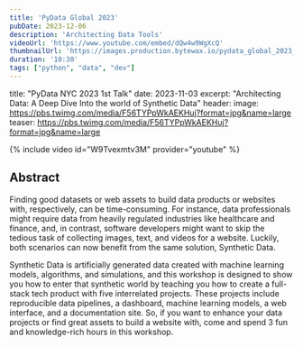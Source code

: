 ```yaml
---
title: 'PyData Global 2023'
pubDate: 2023-12-06
description: 'Architecting Data Tools'
videoUrl: 'https://www.youtube.com/embed/dQw4w9WgXcQ'
thumbnailUrl: 'https://images.production.bytewax.io/pydata_global_2023_519c788d2c.png'
duration: '10:30'
tags: ["python", "data", "dev"]
---
```

title: "PyData NYC 2023 1st Talk"
date: 2023-11-03
excerpt: "Architecting Data: A Deep Dive Into the world of Synthetic Data"
header:
  image: https://pbs.twimg.com/media/F56TYPpWkAEKHuj?format=jpg&name=large
  teaser: https://pbs.twimg.com/media/F56TYPpWkAEKHuj?format=jpg&name=large


{% include video id="W9Tvexmtv3M" provider="youtube" %}

## Abstract

Finding good datasets or web assets to build data products or websites with, respectively, 
can be time-consuming. For instance, data professionals might require data from heavily 
regulated industries like healthcare and finance, and, in contrast, software developers might 
want to skip the tedious task of collecting images, text, and videos for a website. Luckily, 
both scenarios can now benefit from the same solution, Synthetic Data.

Synthetic Data is artificially generated data created with machine learning models, algorithms, 
and simulations, and this workshop is designed to show you how to enter that synthetic world by 
teaching you how to create a full-stack tech product with five interrelated projects. These 
projects include reproducible data pipelines, a dashboard, machine learning models, a web 
interface, and a documentation site. So, if you want to enhance your data projects or find 
great assets to build a website with, come and spend 3 fun and knowledge-rich hours in this workshop.